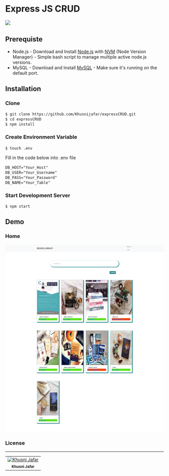 # Express JS CRUD
![](https://img.shields.io/badge/Dependencies-Express-green.svg)


## Prerequiste
- Node.js - Download and Install [Node.js](https://nodejs.org/en/) with [NVM](https://github.com/creationix/nvm) (Node Version Manager) - Simple bash script to manage multiple active node.js versions.
- MySQL - Download and Install [MySQL](https://www.mysql.com/downloads/) - Make sure it's running on the default port.  

## Installation
### Clone
```
$ git clone https://github.com/Khusnijafar/expressCRUD.git
$ cd expressCRUD
$ npm install
```

### Create Environment Variable
```
$ touch .env
```
Fill in the code below into .env file
```
DB_HOST="Your_Host"
DB_USER="Your_Username"
DB_PASS="Your_Password"
DB_NAME="Your_Table"

```
### Start Development Server
```
$ npm start
```

## Demo

### Home
  ![home](/public/images/home.png)
  

### License
----

<center>
  <table>
    <tr>
      <td align="center">
        <a href="https://github.com/mhdrare">
          <img width="100" src="https://avatars3.githubusercontent.com/u/44925089?s=460&v=4" alt="Khusni Jafar"><br/>
          <sub><b>Khusni Jafar</b></sub>
        </a>
      </td>
    </tr>
  </table>
</center>